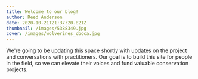 ```yaml
---
title: Welcome to our blog!
author: Reed Anderson
date: 2020-10-21T21:37:20.821Z
thumbnail: /images/5388349.jpg
cover: /images/wolverines_cbcca.jpg
---
```

We're going to be updating this space shortly with updates on the project and conversations with practitioners. Our goal is to build this site for people in the field, so we can elevate their voices and fund valuable conservation projects.
